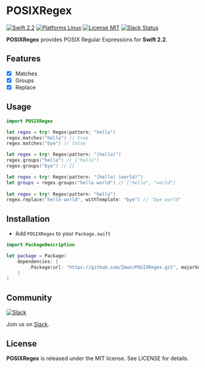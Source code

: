 POSIXRegex
==========

[![Swift 2.2](https://img.shields.io/badge/Swift-2.2-orange.svg?style=flat)](https://developer.apple.com/swift/)
[![Platforms Linux](https://img.shields.io/badge/Platforms-Linux-lightgray.svg?style=flat)](https://developer.apple.com/swift/)
[![License MIT](https://img.shields.io/badge/License-MIT-blue.svg?style=flat)](https://tldrlegal.com/license/mit-license)
[![Slack Status](https://zewo-slackin.herokuapp.com/badge.svg)](https://zewo-slackin.herokuapp.com)

**POSIXRegex** provides POSIX Regular Expressions for **Swift 2.2**.

## Features

- [x] Matches
- [x] Groups
- [x] Replace

## Usage

```swift
import POSIXRegex

let regex = try! Regex(pattern: "hello")
regex.matches("hello") // true
regex.matches("bye") // false

let regex = try! Regex(pattern: "(hello)")
regex.groups("hello") // ["hello"]
regex.groups("bye") // []

let regex = try! Regex(pattern: "(hello) (world)")
let groups = regex.groups("hello world") // ["hello", "world"]
    
let regex = try! Regex(pattern: "hello")
regex.replace("hello world", withTemplate: "bye") // "bye world"
```

## Installation

- Add `POSIXRegex` to your `Package.swift`

```swift
import PackageDescription

let package = Package(
	dependencies: [
		.Package(url: "https://github.com/Zewo/POSIXRegex.git", majorVersion: 0, minor: 1)
	]
)
```

## Community

[![Slack](http://s13.postimg.org/ybwy92ktf/Slack.png)](https://zewo-slackin.herokuapp.com)

Join us on [Slack](https://zewo-slackin.herokuapp.com).

License
-------

**POSIXRegex** is released under the MIT license. See LICENSE for details.
